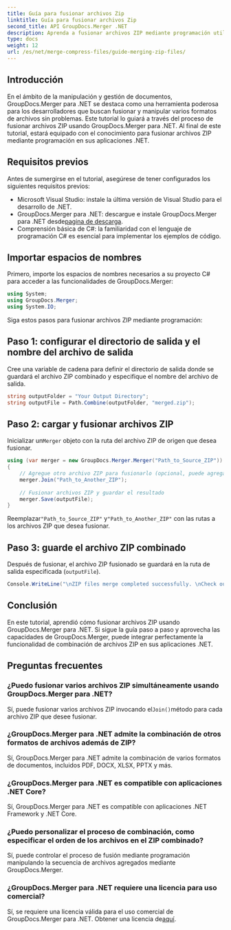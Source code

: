 ```yaml
---
title: Guía para fusionar archivos Zip
linktitle: Guía para fusionar archivos Zip
second_title: API GroupDocs.Merger .NET
description: Aprenda a fusionar archivos ZIP mediante programación utilizando GroupDocs.Merger para .NET. Este tutorial proporciona una guía detallada para desarrolladores.
type: docs
weight: 12
url: /es/net/merge-compress-files/guide-merging-zip-files/
---
```

## Introducción
En el ámbito de la manipulación y gestión de documentos, GroupDocs.Merger para .NET se destaca como una herramienta poderosa para los desarrolladores que buscan fusionar y manipular varios formatos de archivos sin problemas. Este tutorial lo guiará a través del proceso de fusionar archivos ZIP usando GroupDocs.Merger para .NET. Al final de este tutorial, estará equipado con el conocimiento para fusionar archivos ZIP mediante programación en sus aplicaciones .NET.
## Requisitos previos
Antes de sumergirse en el tutorial, asegúrese de tener configurados los siguientes requisitos previos:
- Microsoft Visual Studio: instale la última versión de Visual Studio para el desarrollo de .NET.
-  GroupDocs.Merger para .NET: descargue e instale GroupDocs.Merger para .NET desde[pagina de descarga](https://releases.groupdocs.com/merger/net/).
- Comprensión básica de C#: la familiaridad con el lenguaje de programación C# es esencial para implementar los ejemplos de código.

## Importar espacios de nombres
Primero, importe los espacios de nombres necesarios a su proyecto C# para acceder a las funcionalidades de GroupDocs.Merger:
```csharp
using System; 
using GroupDocs.Merger;
using System.IO;
```

Siga estos pasos para fusionar archivos ZIP mediante programación:
## Paso 1: configurar el directorio de salida y el nombre del archivo de salida
Cree una variable de cadena para definir el directorio de salida donde se guardará el archivo ZIP combinado y especifique el nombre del archivo de salida.
```csharp
string outputFolder = "Your Output Directory";
string outputFile = Path.Combine(outputFolder, "merged.zip");
```
## Paso 2: cargar y fusionar archivos ZIP
 Inicializar un`Merger` objeto con la ruta del archivo ZIP de origen que desea fusionar.
```csharp
using (var merger = new GroupDocs.Merger.Merger("Path_to_Source_ZIP"))
{
    // Agregue otro archivo ZIP para fusionarlo (opcional, puede agregar varios)
    merger.Join("Path_to_Another_ZIP");
    
    // Fusionar archivos ZIP y guardar el resultado
    merger.Save(outputFile);
}
```
 Reemplazar`"Path_to_Source_ZIP"` y`"Path_to_Another_ZIP"` con las rutas a los archivos ZIP que desea fusionar.
## Paso 3: guarde el archivo ZIP combinado
Después de fusionar, el archivo ZIP fusionado se guardará en la ruta de salida especificada (`outputFile`).
```csharp
Console.WriteLine("\nZIP files merge completed successfully. \nCheck output in {0}", outputFolder);
```

## Conclusión
En este tutorial, aprendió cómo fusionar archivos ZIP usando GroupDocs.Merger para .NET. Si sigue la guía paso a paso y aprovecha las capacidades de GroupDocs.Merger, puede integrar perfectamente la funcionalidad de combinación de archivos ZIP en sus aplicaciones .NET.

## Preguntas frecuentes
### ¿Puedo fusionar varios archivos ZIP simultáneamente usando GroupDocs.Merger para .NET?
 Sí, puede fusionar varios archivos ZIP invocando el`Join()`método para cada archivo ZIP que desee fusionar.
### ¿GroupDocs.Merger para .NET admite la combinación de otros formatos de archivos además de ZIP?
Sí, GroupDocs.Merger para .NET admite la combinación de varios formatos de documentos, incluidos PDF, DOCX, XLSX, PPTX y más.
### ¿GroupDocs.Merger para .NET es compatible con aplicaciones .NET Core?
Sí, GroupDocs.Merger para .NET es compatible con aplicaciones .NET Framework y .NET Core.
### ¿Puedo personalizar el proceso de combinación, como especificar el orden de los archivos en el ZIP combinado?
Sí, puede controlar el proceso de fusión mediante programación manipulando la secuencia de archivos agregados mediante GroupDocs.Merger.
### ¿GroupDocs.Merger para .NET requiere una licencia para uso comercial?
 Sí, se requiere una licencia válida para el uso comercial de GroupDocs.Merger para .NET. Obtener una licencia de[aquí](https://purchase.groupdocs.com/buy).